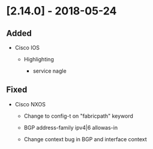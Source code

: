 # [2.14.0] - 2018-05-24

## Added

  - Cisco IOS

    - Highlighting
    
        - service nagle

## Fixed

  - Cisco NXOS

    - Change to config-t on "fabricpath" keyword
    
    - BGP address-family ipv4|6 allowas-in

    - Change context bug in BGP and interface context